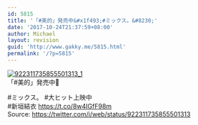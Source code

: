 ```yaml
---
id: 5815
title: '「#美的」発売中&#x1f493;#ミックス。&#8230;'
date: '2017-10-24T21:37:59+08:00'
author: Michael
layout: revision
guid: 'http://www.gakky.me/5815.html'
permalink: '/?p=5815'
---
```


[![922311735855501313_1](http://www.yui-aragaki.org/wp-content/uploads/2017/10/922311735855501313_1.jpg)](http://www.yui-aragaki.org/wp-content/uploads/2017/10/922311735855501313_1.jpg)  
「#美的」発売中💓

\#ミックス。 #大ヒット上映中  
\#新垣結衣 https://t.co/8w4IGfF98m  
Source: <https://twitter.com/i/web/status/922311735855501313>